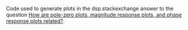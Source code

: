 Code used to generate plots in the dsp.stackexchange answer to the question [How are pole-zero plots, magnitude response plots, and phase response plots related?](https://dsp.stackexchange.com/a/79206/52433).
